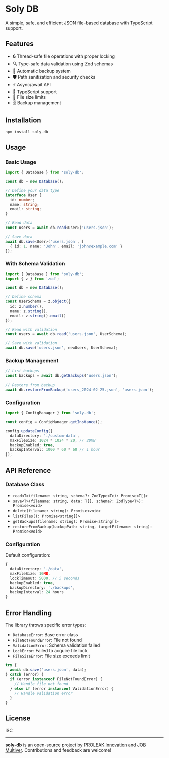 # Soly DB

A simple, safe, and efficient JSON file-based database with TypeScript support.

## Features

- 🔒 Thread-safe file operations with proper locking
- 🔍 Type-safe data validation using Zod schemas
- 🔄 Automatic backup system
- 🛡️ Path sanitization and security checks
- ⚡ Async/await API
- 📝 TypeScript support
- 🚫 File size limits
- 🗄️ Backup management

## Installation

```bash
npm install soly-db
```

## Usage

### Basic Usage

```typescript
import { Database } from 'soly-db';

const db = new Database();

// Define your data type
interface User {
  id: number;
  name: string;
  email: string;
}

// Read data
const users = await db.read<User>('users.json');

// Save data
await db.save<User>('users.json', [
  { id: 1, name: 'John', email: 'john@example.com' }
]);
```

### With Schema Validation

```typescript
import { Database } from 'soly-db';
import { z } from 'zod';

const db = new Database();

// Define schema
const UserSchema = z.object({
  id: z.number(),
  name: z.string(),
  email: z.string().email()
});

// Read with validation
const users = await db.read('users.json', UserSchema);

// Save with validation
await db.save('users.json', newUsers, UserSchema);
```

### Backup Management

```typescript
// List backups
const backups = await db.getBackups('users.json');

// Restore from backup
await db.restoreFromBackup('users_2024-02-25.json', 'users.json');
```

### Configuration

```typescript
import { ConfigManager } from 'soly-db';

const config = ConfigManager.getInstance();

config.updateConfig({
  dataDirectory: './custom-data',
  maxFileSize: 1024 * 1024 * 20, // 20MB
  backupEnabled: true,
  backupInterval: 1000 * 60 * 60 // 1 hour
});
```

## API Reference

### Database Class

- `read<T>(filename: string, schema?: ZodType<T>): Promise<T[]>`
- `save<T>(filename: string, data: T[], schema?: ZodType<T>): Promise<void>`
- `delete(filename: string): Promise<void>`
- `listFiles(): Promise<string[]>`
- `getBackups(filename: string): Promise<string[]>`
- `restoreFromBackup(backupPath: string, targetFilename: string): Promise<void>`

### Configuration

Default configuration:
```typescript
{
  dataDirectory: './data',
  maxFileSize: 10MB,
  lockTimeout: 5000, // 5 seconds
  backupEnabled: true,
  backupDirectory: './backups',
  backupInterval: 24 hours
}
```

## Error Handling

The library throws specific error types:
- `DatabaseError`: Base error class
- `FileNotFoundError`: File not found
- `ValidationError`: Schema validation failed
- `LockError`: Failed to acquire file lock
- `FileSizeError`: File size exceeds limit

```typescript
try {
  await db.save('users.json', data);
} catch (error) {
  if (error instanceof FileNotFoundError) {
    // Handle file not found
  } else if (error instanceof ValidationError) {
    // Handle validation error
  }
}
```

## License
ISC

---

**soly-db** is an open-source project by [PROLEAK Innovation](https://proleak.com) and [JOB Multiver](https://jobmultiver.com). Contributions and feedback are welcome! 